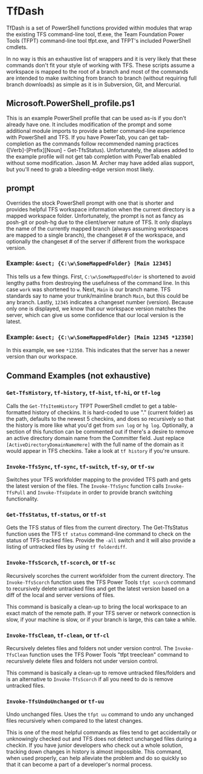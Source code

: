 # TfDash

TfDash is a set of PowerShell functions provided within modules that wrap the existing TFS 
command-line tool, tf.exe, the Team Foundation Power Tools (TFPT) command-line tool tfpt.exe, and
TFPT's included PowerShell cmdlets.

In no way is this an exhaustive list of wrappers and it is very likely that these commands don't fit
your style of working with TFS.  These scripts assume a workspace is mapped to the root of a branch
and most of the commands are intended to make switching from branch to branch (without requiring
full branch downloads) as simple as it is in Subversion, Git, and Mercurial.

## Microsoft.PowerShell_profile.ps1

This is an example PowerShell profile that can be used as-is if you don't already have one.  It
includes modification of the prompt and some additional module imports to provide a better
command-line experience with PowerShell and TFS.  If you have PowerTab, you can get tab-completion
as the commands follow recommended naming practices ([Verb]-[Prefix][Noun] - Get-TfsStatus).
Unfortunately, the aliases added to the example profile will not get tab completion with PowerTab
enabled without some modification.  Jason M. Archer may have added alias support, but you'll need to
grab a bleeding-edge version most likely.

## prompt

Overrides the stock PowerShell prompt with one that is shorter and provides helpful TFS workspace
information when the current directory is a mapped workspace folder.  Unfortunately, the prompt is
not as fancy as posh-git or posh-hg due to the client/server nature of TFS.  It only displays the
name of the currently mapped branch (always assuming workspaces are mapped to a single branch),
the changeset # of the workspace, and optionally the changeset # of the server if different from the
workspace version.

### Example: `&sect; {C:\w\SomeMappedFolder} [Main 12345] `

This tells us a few things.  First, `C:\w\SomeMappedFolder` is shortened to avoid lengthy paths from
destroying the usefulness of the command line.  In this case `work` was shortened to `w`.  Next,
`Main` is our branch name.  TFS standards say to name your trunk/mainline branch `Main`, but this
could be any branch.  Lastly, `12345` indicates a changeset number (version).  Because only one is
displayed, we know that our workspace version matches the server, which can give us some confidence
that our local version is the latest.

### Example: `&sect; {C:\w\SomeMappedFolder} [Main 12345 *12350] `

In this example, we see `*12350`.  This indicates that the server has a newer version than our
workspace.

## Command Examples (not exhaustive)

### `Get-TfsHistory`, `tf-history`, `tf-hist`, `tf-hi`, or `tf-log`

Calls the `Get-TfsItemHistory` TFPT PowerShell cmdlet to get a table-formatted history of checkins.
It is hard-coded to use "." (current folder) as the path, defaults to the newest 5 checkins, and
does so recursively so that the history is more like what you'd get from `svn log` or `hg log`.
Optionally, a section of this function can be commented out if there's a desire to remove an active
directory domain name from the Committer field.  Just replace `[ActiveDirectoryDomainNameHere]` with
the full name of the domain as it would appear in TFS checkins.  Take a look at `tf history` if
you're unsure.

### `Invoke-TfsSync`, `tf-sync`, `tf-switch`, `tf-sy`, or `tf-sw`

Switches your TFS workfolder mapping to the provided TFS path and gets the latest version of the 
files.  The `Invoke-TfsSync` function calls `Invoke-TfsPull` and `Invoke-TfsUpdate` in order to 
provide branch switching functionality.

### `Get-TfsStatus`, `tf-status`, or `tf-st`

Gets the TFS status of files from the current directory.  The Get-TfsStatus function uses the TFS 
`tf status` command-line command to check on the status of TFS-tracked files.  Provide the `-all`
switch and it will also provide a listing of untracked files by using `tf folderdiff`.

### `Invoke-TfsScorch`, `tf-scorch`, or `tf-sc`

Recursively scorches the current workfolder from the current directory.  The `Invoke-TfsScorch`
function uses the TFS Power Tools `tfpt scorch` command to recursively delete untracked files and 
get the latest version based on a diff of the local and server versions of files.

This command is basically a clean-up to bring the local workspace to an exact match of the remote 
path.  If your TFS server or network connection is slow, if your machine is slow, or if your
branch is large, this can take a while.

### `Invoke-TfsClean`, `tf-clean`, or `tf-cl`

Recursively deletes files and folders not under version control.  The `Invoke-TfsClean` function 
uses the TFS Power Tools "tfpt treeclean" command to recursively delete files and folders not under 
version control.

This command is basically a clean-up to remove untracked files/folders and is an alternative to
`Invoke-TfsScorch` if all you need to do is remove untracked files.

### `Invoke-TfsUndoUnchanged` or `tf-uu`

Undo unchanged files.  Uses the `tfpt uu` command to undo any unchanged files recursively when 
compared to the latest changes.

This is one of the most helpful commands as files tend to get accidentally or unknowingly checked
out and TFS does not detect unchanged files during a checkin.  If you have junior developers who
check out a whole solution, tracking down changes in history is almost impossible.  This command,
when used properly, can help alleviate the problem and do so quickly so that it can become a part of
a developer's normal process.



